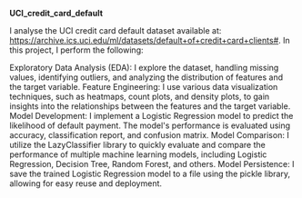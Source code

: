 **UCI_credit_card_default**

I analyse the UCI credit card default dataset available at: https://archive.ics.uci.edu/ml/datasets/default+of+credit+card+clients#.
In this project, I perform the following:

Exploratory Data Analysis (EDA): I explore the dataset, handling missing values, identifying outliers, and analyzing the distribution of features and the target variable.
Feature Engineering: I use various data visualization techniques, such as heatmaps, count plots, and density plots, to gain insights into the relationships between the features and the target variable.
Model Development: I implement a Logistic Regression model to predict the likelihood of default payment. The model's performance is evaluated using accuracy, classification report, and confusion matrix.
Model Comparison: I utilize the LazyClassifier library to quickly evaluate and compare the performance of multiple machine learning models, including Logistic Regression, Decision Tree, Random Forest, and others.
Model Persistence: I save the trained Logistic Regression model to a file using the pickle library, allowing for easy reuse and deployment.
